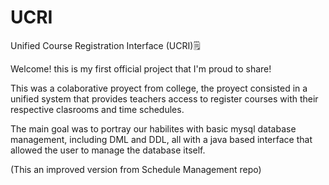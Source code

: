# UCRI
Unified Course Registration Interface (UCRI)🗒️

Welcome! this is my first official project that I'm proud to share!

This was a colaborative proyect from college, the proyect consisted in a unified system that provides teachers access to register courses with their respective clasrooms and time schedules.

The main goal was to portray our habilites with basic mysql database management, including DML and DDL, all with a java based interface that allowed the user to manage the database itself.

(This an improved version from Schedule Management repo)
